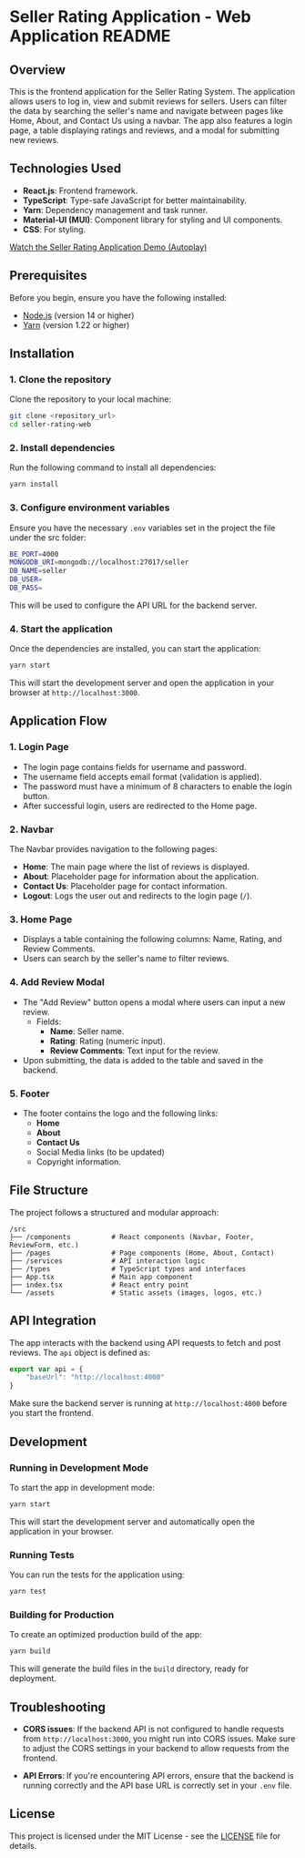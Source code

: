 # Seller Rating Application - Web Application README

## Overview
This is the frontend application for the Seller Rating System. The application allows users to log in, view and submit reviews for sellers. Users can filter the data by searching the seller's name and navigate between pages like Home, About, and Contact Us using a navbar. The app also features a login page, a table displaying ratings and reviews, and a modal for submitting new reviews.

## Technologies Used
- **React.js**: Frontend framework.
- **TypeScript**: Type-safe JavaScript for better maintainability.
- **Yarn**: Dependency management and task runner.
- **Material-UI (MUI)**: Component library for styling and UI components.
- **CSS**: For styling.

[Watch the Seller Rating Application Demo (Autoplay)](https://drive.google.com/file/d/1lwkT61SOtNMtj2qQ2OVOTVdx9q3ndfzz/preview?autoplay=1)

## Prerequisites

Before you begin, ensure you have the following installed:

- [Node.js](https://nodejs.org/en/) (version 14 or higher)
- [Yarn](https://yarnpkg.com/) (version 1.22 or higher)

## Installation

### 1. Clone the repository
Clone the repository to your local machine:

```bash
git clone <repository_url>
cd seller-rating-web
```

### 2. Install dependencies
Run the following command to install all dependencies:

```bash
yarn install
```

### 3. Configure environment variables
Ensure you have the necessary `.env` variables set in the project the file under the src folder:

```bash
BE_PORT=4000
MONGODB_URI=mongodb://localhost:27017/seller
DB_NAME=seller
DB_USER=
DB_PASS=
```

This will be used to configure the API URL for the backend server.

### 4. Start the application
Once the dependencies are installed, you can start the application:

```bash
yarn start
```

This will start the development server and open the application in your browser at `http://localhost:3000`.

## Application Flow

### 1. **Login Page**
- The login page contains fields for username and password.
- The username field accepts email format (validation is applied).
- The password must have a minimum of 8 characters to enable the login button.
- After successful login, users are redirected to the Home page.

### 2. **Navbar**
The Navbar provides navigation to the following pages:
- **Home**: The main page where the list of reviews is displayed.
- **About**: Placeholder page for information about the application.
- **Contact Us**: Placeholder page for contact information.
- **Logout**: Logs the user out and redirects to the login page (`/`).

### 3. **Home Page**
- Displays a table containing the following columns: Name, Rating, and Review Comments.
- Users can search by the seller's name to filter reviews.

### 4. **Add Review Modal**
- The "Add Review" button opens a modal where users can input a new review.
  - Fields:
    - **Name**: Seller name.
    - **Rating**: Rating (numeric input).
    - **Review Comments**: Text input for the review.
- Upon submitting, the data is added to the table and saved in the backend.

### 5. **Footer**
- The footer contains the logo and the following links:
  - **Home**
  - **About**
  - **Contact Us**
  - Social Media links (to be updated)
  - Copyright information.

## File Structure
The project follows a structured and modular approach:

```
/src
├── /components          # React components (Navbar, Footer, ReviewForm, etc.)
├── /pages               # Page components (Home, About, Contact)
├── /services            # API interaction logic
├── /types               # TypeScript types and interfaces
├── App.tsx              # Main app component
├── index.tsx            # React entry point
└── /assets              # Static assets (images, logos, etc.)
```

## API Integration
The app interacts with the backend using API requests to fetch and post reviews. The `api` object is defined as:

```ts
export var api = {
    "baseUrl": "http://localhost:4000"
}
```

Make sure the backend server is running at `http://localhost:4000` before you start the frontend.

## Development

### Running in Development Mode
To start the app in development mode:

```bash
yarn start
```

This will start the development server and automatically open the application in your browser.

### Running Tests
You can run the tests for the application using:

```bash
yarn test
```

### Building for Production
To create an optimized production build of the app:

```bash
yarn build
```

This will generate the build files in the `build` directory, ready for deployment.

## Troubleshooting

- **CORS issues**: If the backend API is not configured to handle requests from `http://localhost:3000`, you might run into CORS issues. Make sure to adjust the CORS settings in your backend to allow requests from the frontend.
  
- **API Errors**: If you're encountering API errors, ensure that the backend is running correctly and the API base URL is correctly set in your `.env` file.

## License

This project is licensed under the MIT License - see the [LICENSE](LICENSE) file for details.